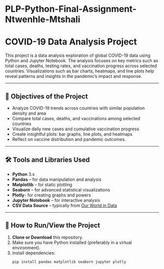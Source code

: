 # PLP-Python-Final-Assignment-Ntwenhle-Mtshali
# COVID-19 Data Analysis Project

This project is a data analysis exploration of global COVID-19 data using Python and Jupyter Notebook. The analysis focuses on key metrics such as total cases, deaths, testing rates, and vaccination progress across selected countries. Visualizations such as bar charts, heatmaps, and line plots help reveal patterns and insights in the pandemic’s impact and response.

---

## 🧠 Objectives of the Project

- Analyze COVID-19 trends across countries with similar population density and area
- Compare total cases, deaths, and vaccinations among selected countries
- Visualize daily new cases and cumulative vaccination progress
- Create insightful plots: bar graphs, line plots, and heatmaps
- Reflect on vaccine distribution and pandemic outcomes.

---

## 🛠️ Tools and Libraries Used

- **Python** 3.x
- **Pandas** – for data manipulation and analysis
- **Matplotlib** – for static plotting
- **Seaborn** – for advanced statistical visualizations
- **Plotly**- for creating graphs and powers
- **Jupyter Notebook** – for interactive analysis
- **CSV Data Source** – typically from [Our World in Data](https://ourworldindata.org/covid-vaccinations)

---

## 🚀 How to Run/View the Project

1. **Clone or Download** this repository.
2. Make sure you have Python installed (preferably in a virtual environment).
3. Install dependencies:
   ```bash
   pip install pandas matplotlib seaborn jupyter plotly
